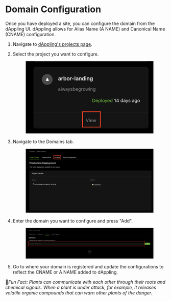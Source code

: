 # Domain Configuration

Once you have deployed a site, you can configure the domain from the dAppling UI. dAppling allows for Alias Name (A NAME) and Canonical Name (CNAME) configuration.



1. Navigate to [dAppling's projects page](https://dappling.network).
2.  Select the project you want to configure.&#x20;

    <figure><img src="../.gitbook/assets/Screenshot 2023-06-05 at 5.27.42 PM (1).png" alt=""><figcaption></figcaption></figure>
3.  Navigate to the Domains tab.&#x20;

    <figure><img src="../.gitbook/assets/Screenshot 2023-06-05 at 5.29.09 PM.png" alt=""><figcaption></figcaption></figure>


4.  Enter the domain you want to configure and press "Add".&#x20;

    <figure><img src="../.gitbook/assets/Screenshot 2023-06-05 at 5.32.59 PM.png" alt=""><figcaption></figcaption></figure>


5. Go to where your domain is registered and update the configurations to reflect the CNAME or A NAME added to dAppling.&#x20;



:cactus:_Fun Fact: Plants can communicate with each other through their roots and chemical signals. When a plant is under attack, for example, it releases volatile organic compounds that can warn other plants of the danger._
